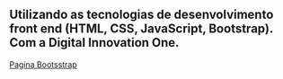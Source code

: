 ##  Utilizando as tecnologias de desenvolvimento front end (HTML, CSS, JavaScript, Bootstrap). Com a Digital Innovation One.




<a href= "https://cicerofer.github.io/aula_bootstrap/" targt="_blank"> Pagina Bootsstrap </a>

